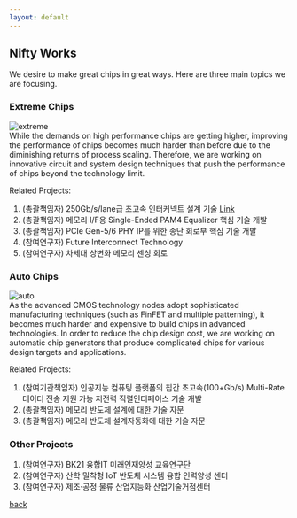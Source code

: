 ```yaml
---
layout: default
---
```


## Nifty Works 

We desire to make great chips in great ways. Here are three main topics we are 
focusing.

### Extreme Chips
![extreme](https://raw.githubusercontent.com/niftylab/niftylab.github.io/master/assets/img/research/extreme.png)  
While the demands on high performance chips are getting higher, improving the 
performance of chips becomes much harder than before due to the diminishing 
returns of process scaling.
Therefore, we are working on innovative circuit and system design techniques 
that push the performance of chips beyond the technology limit.

Related Projects:

1. (총괄책임자) 250Gb/s/lane급 초고속 인터커넥트 설계 기술 [Link](http://www.samsungstf.org/ssrfPr/researcher/viewResearcher.do?idx=426&pageIndex=&searchCondition=all&searchKeyword=&searchResearchProgram=ICT&searchResearchDepth1=&searchResearchDepth2=&searchResearchBelong=&searchResearchSelectYear=&searchResearchState=)
1. (총괄책임자) 메모리 I/F용 Single-Ended PAM4 Equalizer 핵심 기술 개발
1. (총괄책임자) PCIe Gen-5/6 PHY IP를 위한 종단 회로부 핵심 기술 개발
1. (참여연구자) Future Interconnect Technology
1. (참여연구자) 차세대 상변화 메모리 센싱 회로

### Auto Chips
![auto](https://raw.githubusercontent.com/niftylab/niftylab.github.io/master/assets/img/research/auto.png)  
As the advanced CMOS technology nodes adopt sophisticated manufacturing 
techniques (such as FinFET and multiple patterning), it becomes much harder and 
expensive to build chips in advanced technologies. In order to reduce the 
chip design cost, we are working on automatic chip generators that produce 
complicated chips for various design targets and applications.

Related Projects:

1. (참여기관책임자) 인공지능 컴퓨팅 플랫폼의 칩간 초고속(100+Gb/s) Multi-Rate 데이터 전송 지원 가능 저전력 직렬인터페이스 기술 개발
1. (총괄책임자) 메모리 반도체 설계에 대한 기술 자문
1. (총괄책임자) 메모리 반도체 설계자동화에 대한 기술 자문

### Other Projects
1. (참여연구자) BK21 융합IT 미래인재양성 교육연구단
1. (참여연구자) 산학 밀착형 IoT 반도체 시스템 융합 인력양성 센터
1. (참여연구자) 제조·공정·물류 산업지능화 산업기술거점센터

<!--
### Smart Chips
![smart](https://raw.githubusercontent.com/niftylab/niftylab.github.io/master/assets/img/research/smart.png)  
More and more intelligent functions are being integrated to chips for smart 
applications, such as AI, autonomous vehicles, AR/VR. We are working on 
implementing smart chips that accelerate cool functions.
-->
[back](./)

